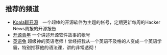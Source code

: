 ## 推荐的频道
- [Koala聊开源](https://space.bilibili.com/489667127)　一个超棒的开源软件为主题的帐号，定期更新每周的Hacker News周报的开源报告
- [开源青年](https://space.bilibili.com/501806297) 一个讲述开源软件故事的帐号
- [英语兔](https://space.bilibili.com/483162496) 超级神的英语老师！曾经把我从一个英语不及格的人变成一个英语学霸，特别推荐他的语法课，讲的非常透彻！